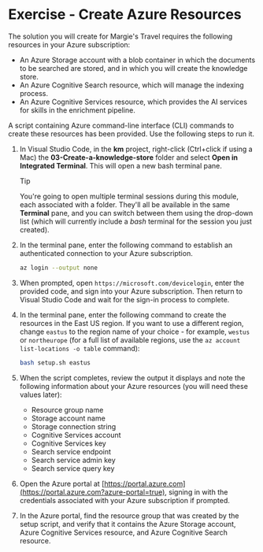 # Exercise - Create Azure Resources

The solution you will create for Margie's Travel requires the following resources in your Azure subscription:

- An Azure Storage account with a blob container in which the documents to be searched are stored, and in which you will create the knowledge store.
- An Azure Cognitive Search resource, which will manage the indexing process.
- An Azure Cognitive Services resource, which provides the AI services for skills in the enrichment pipeline.

A script containing Azure command-line interface (CLI) commands to create these resources has been provided. Use the following steps to run it.

1. In Visual Studio Code, in the **km** project, right-click (Ctrl+click if using a Mac) the **03-Create-a-knowledge-store** folder and select **Open in Integrated Terminal**. This will open a new bash terminal pane.

    > [!TIP]
    > You're going to open multiple terminal sessions during this module, each associated with a folder. They'll all be available in the same **Terminal** pane, and you can switch between them using the drop-down list (which will currently include a *bash* terminal for the session you just created).

2. In the terminal pane, enter the following command to establish an authenticated connection to your Azure subscription.

    ```bash
    az login --output none
    ```

3. When prompted, open `https://microsoft.com/devicelogin`, enter the provided code, and sign into your Azure subscription. Then return to Visual Studio Code and wait for the sign-in process to complete.
4. In the terminal pane, enter the following command to create the resources in the East US region. If you want to use a different region, change `eastus` to the region name of your choice - for example, `westus` or `northeurope` (for a full list of available regions, use the `az account list-locations -o table` command):

    ```bash
    bash setup.sh eastus
    ```

5. When the script completes, review the output it displays and note the following information about your Azure resources (you will need these values later):
    - Resource group name
    - Storage account name
    - Storage connection string
    - Cognitive Services account
    - Cognitive Services key
    - Search service endpoint
    - Search service admin key
    - Search service query key

6. Open the Azure portal at [https://portal.azure.com](https://portal.azure.com?azure-portal=true), signing in with the credentials associated with your Azure subscription if prompted.
7. In the Azure portal, find the resource group that was created by the setup script, and verify that it contains the Azure Storage account, Azure Cognitive Services resource, and Azure Cognitive Search resource.
